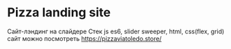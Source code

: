 # Pizza landing site

Сайт-лэндинг на слайдере 
Стек js es6, slider sweeper, html, css(flex, grid)
сайт можно посмотреть https://pizzaviatoledo.store/
